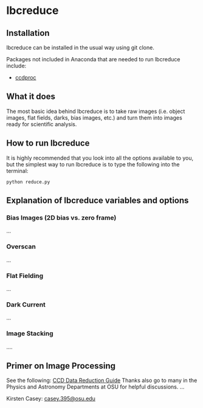 # lbcreduce

## Installation
lbcreduce can be installed in the usual way using git clone.

Packages not included in Anaconda that are needed to run lbcreduce include:
- [ccdproc](https://ccdproc.readthedocs.io/en/latest/install.html)

## What it does
The most basic idea behind lbcreduce is to take raw images (i.e. object images, flat fields, darks, bias images, etc.) and turn them into images ready for scientific analysis.

## How to run lbcreduce
It is highly recommended that you look into all the options available to you, but the simplest way to run lbcreduce is to type the following into the terminal:
```
python reduce.py
```

## Explanation of lbcreduce variables and options

### Bias Images (2D bias vs. zero frame)
...

### Overscan
...

### Flat Fielding
...

### Dark Current
...

### Image Stacking
....

## Primer on Image Processing
See the following: [CCD Data Reduction Guide](https://mwcraig.github.io/ccd-as-book/00-00-Preface.html)
Thanks also go to many in the Physics and Astronomy Departments at OSU for helpful discussions.
...

Kirsten Casey: casey.395@osu.edu
